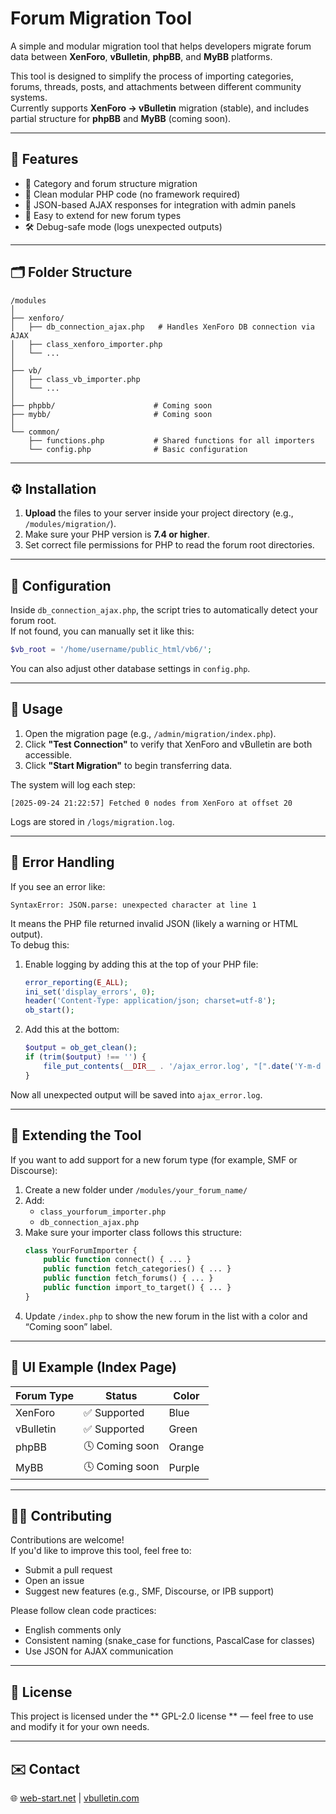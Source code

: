 # Forum Migration Tool

A simple and modular migration tool that helps developers migrate forum data between **XenForo**, **vBulletin**, **phpBB**, and **MyBB** platforms.

This tool is designed to simplify the process of importing categories, forums, threads, posts, and attachments between different community systems.  
Currently supports **XenForo → vBulletin** migration (stable), and includes partial structure for **phpBB** and **MyBB** (coming soon).

---

## 🚀 Features

- 🧱 Category and forum structure migration  
- 🧩 Clean modular PHP code (no framework required)  
- 💬 JSON-based AJAX responses for integration with admin panels  
- 🧠 Easy to extend for new forum types  
- 🛠 Debug-safe mode (logs unexpected outputs)

---

## 🗂 Folder Structure

```
/modules
│
├── xenforo/
│   ├── db_connection_ajax.php   # Handles XenForo DB connection via AJAX
│   ├── class_xenforo_importer.php
│   └── ...
│
├── vb/
│   ├── class_vb_importer.php
│   └── ...
│
├── phpbb/                      # Coming soon
├── mybb/                       # Coming soon
│
└── common/
    ├── functions.php           # Shared functions for all importers
    └── config.php              # Basic configuration
```

---

## ⚙️ Installation

1. **Upload** the files to your server inside your project directory (e.g., `/modules/migration/`).
2. Make sure your PHP version is **7.4 or higher**.
3. Set correct file permissions for PHP to read the forum root directories.

---

## 🔌 Configuration

Inside `db_connection_ajax.php`, the script tries to automatically detect your forum root.  
If not found, you can manually set it like this:

```php
$vb_root = '/home/username/public_html/vb6/';
```

You can also adjust other database settings in `config.php`.

---

## 🧪 Usage

1. Open the migration page (e.g., `/admin/migration/index.php`).
2. Click **"Test Connection"** to verify that XenForo and vBulletin are both accessible.
3. Click **"Start Migration"** to begin transferring data.

The system will log each step:
```
[2025-09-24 21:22:57] Fetched 0 nodes from XenForo at offset 20
```

Logs are stored in `/logs/migration.log`.

---

## 🧰 Error Handling

If you see an error like:

```
SyntaxError: JSON.parse: unexpected character at line 1
```

It means the PHP file returned invalid JSON (likely a warning or HTML output).  
To debug this:

1. Enable logging by adding this at the top of your PHP file:
   ```php
   error_reporting(E_ALL);
   ini_set('display_errors', 0);
   header('Content-Type: application/json; charset=utf-8');
   ob_start();
   ```
2. Add this at the bottom:
   ```php
   $output = ob_get_clean();
   if (trim($output) !== '') {
       file_put_contents(__DIR__ . '/ajax_error.log', "[".date('Y-m-d H:i:s')."] Unexpected output:\n".$output."\n", FILE_APPEND);
   }
   ```

Now all unexpected output will be saved into `ajax_error.log`.

---

## 🧩 Extending the Tool

If you want to add support for a new forum type (for example, SMF or Discourse):

1. Create a new folder under `/modules/your_forum_name/`
2. Add:
   - `class_yourforum_importer.php`
   - `db_connection_ajax.php`
3. Make sure your importer class follows this structure:
   ```php
   class YourForumImporter {
       public function connect() { ... }
       public function fetch_categories() { ... }
       public function fetch_forums() { ... }
       public function import_to_target() { ... }
   }
   ```
4. Update `/index.php` to show the new forum in the list with a color and “Coming soon” label.

---

## 🎨 UI Example (Index Page)

| Forum Type | Status         | Color  |
|-------------|----------------|--------|
| XenForo     | ✅ Supported    | Blue   |
| vBulletin   | ✅ Supported    | Green  |
| phpBB       | 🕓 Coming soon  | Orange |
| MyBB        | 🕓 Coming soon  | Purple |

---

## 🧑‍💻 Contributing

Contributions are welcome!  
If you'd like to improve this tool, feel free to:

- Submit a pull request
- Open an issue
- Suggest new features (e.g., SMF, Discourse, or IPB support)

Please follow clean code practices:
- English comments only  
- Consistent naming (snake_case for functions, PascalCase for classes)  
- Use JSON for AJAX communication  

---

## 📜 License

This project is licensed under the ** GPL-2.0 license ** — feel free to use and modify it for your own needs.

---

## ✉️ Contact

🌐 [web-start.net](https://www.web-start.net/forum/) | [vbulletin.com](https://forum.vbulletin.com/)
